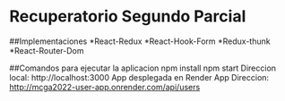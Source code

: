 # Recuperatorio Segundo Parcial

##Implementaciones
*React-Redux
*React-Hook-Form
*Redux-thunk
*React-Router-Dom

##Comandos para ejecutar la aplicacion
npm install
npm start
Direccion local: http://localhost:3000
App desplegada en Render App
Direccion: http://mcga2022-user-app.onrender.com/api/users
